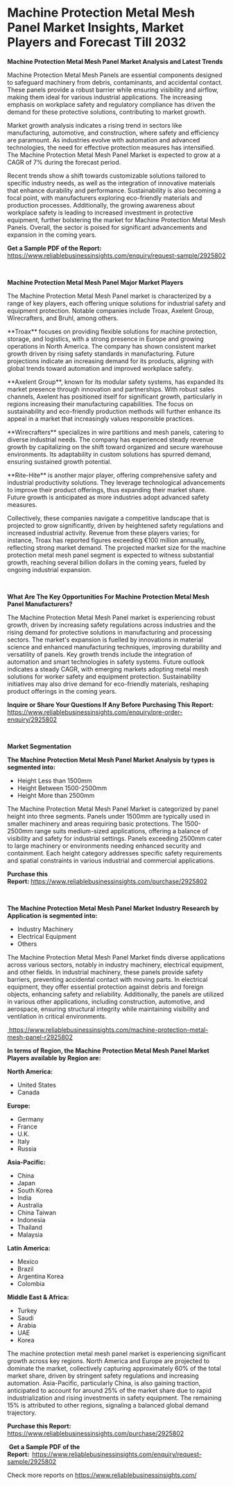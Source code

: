 <p><h1>Machine Protection Metal Mesh Panel Market Insights, Market Players and Forecast Till 2032</h1></p><p><strong>Machine Protection Metal Mesh Panel Market Analysis and Latest Trends</strong></p>
<p><p>Machine Protection Metal Mesh Panels are essential components designed to safeguard machinery from debris, contaminants, and accidental contact. These panels provide a robust barrier while ensuring visibility and airflow, making them ideal for various industrial applications. The increasing emphasis on workplace safety and regulatory compliance has driven the demand for these protective solutions, contributing to market growth.</p><p>Market growth analysis indicates a rising trend in sectors like manufacturing, automotive, and construction, where safety and efficiency are paramount. As industries evolve with automation and advanced technologies, the need for effective protection measures has intensified. The Machine Protection Metal Mesh Panel Market is expected to grow at a CAGR of 7% during the forecast period. </p><p>Recent trends show a shift towards customizable solutions tailored to specific industry needs, as well as the integration of innovative materials that enhance durability and performance. Sustainability is also becoming a focal point, with manufacturers exploring eco-friendly materials and production processes. Additionally, the growing awareness about workplace safety is leading to increased investment in protective equipment, further bolstering the market for Machine Protection Metal Mesh Panels. Overall, the sector is poised for significant advancements and expansion in the coming years.</p></p>
<p><strong>Get a Sample PDF of the Report:&nbsp;</strong> <a href="https://www.reliablebusinessinsights.com/enquiry/request-sample/2925802?utm_campaign=2289&utm_medium=2&utm_source=Github&utm_content=ia&utm_term=12032025&utm_id=machine-protection-metal-mesh-panel">https://www.reliablebusinessinsights.com/enquiry/request-sample/2925802</a></p>
<p>&nbsp;</p>
<p><strong>Machine Protection Metal Mesh Panel Major Market Players</strong></p>
<p><p>The Machine Protection Metal Mesh Panel market is characterized by a range of key players, each offering unique solutions for industrial safety and equipment protection. Notable companies include Troax, Axelent Group, Wirecrafters, and Bruhl, among others.</p><p>**Troax** focuses on providing flexible solutions for machine protection, storage, and logistics, with a strong presence in Europe and growing operations in North America. The company has shown consistent market growth driven by rising safety standards in manufacturing. Future projections indicate an increasing demand for its products, aligning with global trends toward automation and improved workplace safety.</p><p>**Axelent Group**, known for its modular safety systems, has expanded its market presence through innovation and partnerships. With robust sales channels, Axelent has positioned itself for significant growth, particularly in regions increasing their manufacturing capabilities. The focus on sustainability and eco-friendly production methods will further enhance its appeal in a market that increasingly values responsible practices.</p><p>**Wirecrafters** specializes in wire partitions and mesh panels, catering to diverse industrial needs. The company has experienced steady revenue growth by capitalizing on the shift toward organized and secure warehouse environments. Its adaptability in custom solutions has spurred demand, ensuring sustained growth potential.</p><p>**Rite-Hite** is another major player, offering comprehensive safety and industrial productivity solutions. They leverage technological advancements to improve their product offerings, thus expanding their market share. Future growth is anticipated as more industries adopt advanced safety measures.</p><p>Collectively, these companies navigate a competitive landscape that is projected to grow significantly, driven by heightened safety regulations and increased industrial activity. Revenue from these players varies; for instance, Troax has reported figures exceeding €100 million annually, reflecting strong market demand. The projected market size for the machine protection metal mesh panel segment is expected to witness substantial growth, reaching several billion dollars in the coming years, fueled by ongoing industrial expansion.</p></p>
<p>&nbsp;</p>
<p><strong>What Are The Key Opportunities For Machine Protection Metal Mesh Panel Manufacturers?</strong></p>
<p><p>The Machine Protection Metal Mesh Panel market is experiencing robust growth, driven by increasing safety regulations across industries and the rising demand for protective solutions in manufacturing and processing sectors. The market's expansion is fuelled by innovations in material science and enhanced manufacturing techniques, improving durability and versatility of panels. Key growth trends include the integration of automation and smart technologies in safety systems. Future outlook indicates a steady CAGR, with emerging markets adopting metal mesh solutions for worker safety and equipment protection. Sustainability initiatives may also drive demand for eco-friendly materials, reshaping product offerings in the coming years.</p></p>
<p><strong>Inquire or Share Your Questions If Any Before Purchasing This Report:</strong> <a href="https://www.reliablebusinessinsights.com/enquiry/pre-order-enquiry/2925802?utm_campaign=2289&utm_medium=2&utm_source=Github&utm_content=ia&utm_term=12032025&utm_id=machine-protection-metal-mesh-panel">https://www.reliablebusinessinsights.com/enquiry/pre-order-enquiry/2925802</a></p>
<p>&nbsp;</p>
<p><strong>Market Segmentation</strong></p>
<p><strong>The Machine Protection Metal Mesh Panel Market Analysis by types is segmented into:</strong></p>
<p><ul><li>Height Less than 1500mm</li><li>Height Between 1500-2500mm</li><li>Height More than 2500mm</li></ul></p>
<p><p>The Machine Protection Metal Mesh Panel Market is categorized by panel height into three segments. Panels under 1500mm are typically used in smaller machinery and areas requiring basic protections. The 1500-2500mm range suits medium-sized applications, offering a balance of visibility and safety for industrial settings. Panels exceeding 2500mm cater to large machinery or environments needing enhanced security and containment. Each height category addresses specific safety requirements and spatial constraints in various industrial and commercial applications.</p></p>
<p><strong>Purchase this Report:&nbsp;</strong><a href="https://www.reliablebusinessinsights.com/purchase/2925802?utm_campaign=2289&utm_medium=2&utm_source=Github&utm_content=ia&utm_term=12032025&utm_id=machine-protection-metal-mesh-panel">https://www.reliablebusinessinsights.com/purchase/2925802</a></p>
<p>&nbsp;</p>
<p><strong>The Machine Protection Metal Mesh Panel Market Industry Research by Application is segmented into:</strong></p>
<p><ul><li>Industry Machinery</li><li>Electrical Equipment</li><li>Others</li></ul></p>
<p><p>The Machine Protection Metal Mesh Panel Market finds diverse applications across various sectors, notably in industry machinery, electrical equipment, and other fields. In industrial machinery, these panels provide safety barriers, preventing accidental contact with moving parts. In electrical equipment, they offer essential protection against debris and foreign objects, enhancing safety and reliability. Additionally, the panels are utilized in various other applications, including construction, automotive, and aerospace, ensuring structural integrity while maintaining visibility and ventilation in critical environments.</p></p>
<p><a href="https://www.reliablebusinessinsights.com/machine-protection-metal-mesh-panel-r2925802?utm_campaign=2289&utm_medium=2&utm_source=Github&utm_content=ia&utm_term=12032025&utm_id=machine-protection-metal-mesh-panel">&nbsp;https://www.reliablebusinessinsights.com/machine-protection-metal-mesh-panel-r2925802</a></p>
<p><strong>In terms of Region, the Machine Protection Metal Mesh Panel Market Players available by Region are:</strong></p>
<p>
    <p> <strong> North America: </strong>
        <ul>
            <li>United States</li>
            <li>Canada</li>
        </ul>
        </p> 
    <p> <strong> Europe: </strong>
        <ul>
            <li>Germany</li>
            <li>France</li>
            <li>U.K.</li>
            <li>Italy</li>
            <li>Russia</li>
        </ul>
        </p> 
    <p> <strong> Asia-Pacific: </strong>
        <ul>
            <li>China</li>
            <li>Japan</li>
            <li>South Korea</li>
            <li>India</li>
            <li>Australia</li>
            <li>China Taiwan</li>
            <li>Indonesia</li>
            <li>Thailand</li>
            <li>Malaysia</li>
        </ul>
        </p> 
    <p> <strong> Latin America: </strong>
        <ul>
            <li>Mexico</li>
            <li>Brazil</li>
            <li>Argentina Korea</li>
            <li>Colombia</li>
        </ul>
        </p> 
    <p> <strong> Middle East & Africa: </strong>
        <ul>
            <li>Turkey</li>
            <li>Saudi</li>
            <li>Arabia</li>
            <li>UAE</li>
            <li>Korea</li>
        </ul>
    </p>
    </p>
<p><p>The machine protection metal mesh panel market is experiencing significant growth across key regions. North America and Europe are projected to dominate the market, collectively capturing approximately 60% of the total market share, driven by stringent safety regulations and increasing automation. Asia-Pacific, particularly China, is also gaining traction, anticipated to account for around 25% of the market share due to rapid industrialization and rising investments in safety equipment. The remaining 15% is attributed to other regions, signaling a balanced global demand trajectory.</p></p>
<p><strong>Purchase this Report: </strong><a href="https://www.reliablebusinessinsights.com/purchase/2925802?utm_campaign=2289&utm_medium=2&utm_source=Github&utm_content=ia&utm_term=12032025&utm_id=machine-protection-metal-mesh-panel">https://www.reliablebusinessinsights.com/purchase/2925802</a></p>
<p>&nbsp;<strong>Get a Sample PDF of the Report:&nbsp;&nbsp;</strong><a href="https://www.reliablebusinessinsights.com/enquiry/request-sample/2925802?utm_campaign=2289&utm_medium=2&utm_source=Github&utm_content=ia&utm_term=12032025&utm_id=machine-protection-metal-mesh-panel">https://www.reliablebusinessinsights.com/enquiry/request-sample/2925802</a></p>
<p><strong></strong></p>
<p>Check more reports on <a href="https://www.reliablebusinessinsights.com/?utm_campaign=2289&utm_medium=2&utm_source=Github&utm_content=ia&utm_term=12032025&utm_id=machine-protection-metal-mesh-panel">https://www.reliablebusinessinsights.com/</a></p>